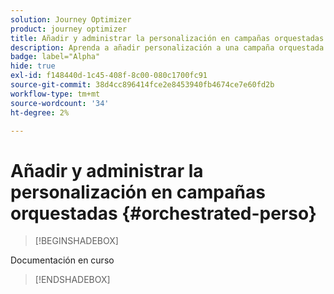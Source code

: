 ```yaml
---
solution: Journey Optimizer
product: journey optimizer
title: Añadir y administrar la personalización en campañas orquestadas con Journey Optimizer
description: Aprenda a añadir personalización a una campaña orquestada con Adobe Journey Optimizer
badge: label="Alpha"
hide: true
exl-id: f148440d-1c45-408f-8c00-080c1700fc91
source-git-commit: 38d4cc896414fce2e8453940fb4674ce7e60fd2b
workflow-type: tm+mt
source-wordcount: '34'
ht-degree: 2%

---
```


# Añadir y administrar la personalización en campañas orquestadas {#orchestrated-perso}

>[!BEGINSHADEBOX]

Documentación en curso

>[!ENDSHADEBOX]